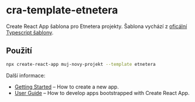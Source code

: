# cra-template-etnetera

Create React App šablona pro Etnetera projekty. Šablona vychází z [oficální Typescript šablony](https://github.com/facebook/create-react-app/tree/master/packages/cra-template-typescript).

## Použití

```sh
npx create-react-app muj-novy-projekt --template etnetera
```

Další informace:

- [Getting Started](https://create-react-app.dev/docs/getting-started) – How to create a new app.
- [User Guide](https://create-react-app.dev) – How to develop apps bootstrapped with Create React App.

